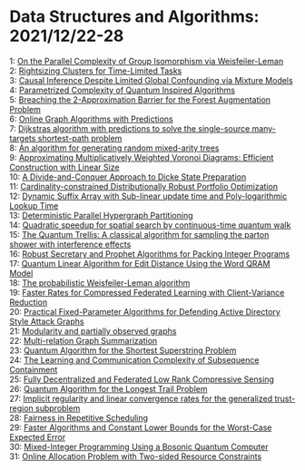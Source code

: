 # Data Structures and Algorithms: 2021/12/22-28  
1: [On the Parallel Complexity of Group Isomorphism via Weisfeiler-Leman](https://doi.org/10.48550/arXiv.2112.11487)  
2: [Rightsizing Clusters for Time-Limited Tasks](https://doi.org/10.48550/arXiv.2112.11597)  
3: [Causal Inference Despite Limited Global Confounding via Mixture Models](https://doi.org/10.48550/arXiv.2112.11602)  
4: [Parametrized Complexity of Quantum Inspired Algorithms](https://doi.org/10.48550/arXiv.2112.11686)  
5: [Breaching the 2-Approximation Barrier for the Forest Augmentation  Problem](https://doi.org/10.48550/arXiv.2112.11799)  
6: [Online Graph Algorithms with Predictions](https://doi.org/10.48550/arXiv.2112.11831)  
7: [Dijkstras algorithm with predictions to solve the single-source  many-targets shortest-path problem](https://doi.org/10.48550/arXiv.2112.11927)  
8: [An algorithm for generating random mixed-arity trees](https://doi.org/10.48550/arXiv.2112.12019)  
9: [Approximating Multiplicatively Weighted Voronoi Diagrams: Efficient  Construction with Linear Size](https://doi.org/10.48550/arXiv.2112.12350)  
10: [A Divide-and-Conquer Approach to Dicke State Preparation](https://doi.org/10.48550/arXiv.2112.12435)  
11: [Cardinality-constrained Distributionally Robust Portfolio Optimization](https://doi.org/10.48550/arXiv.2112.12454)  
12: [Dynamic Suffix Array with Sub-linear update time and Poly-logarithmic  Lookup Time](https://doi.org/10.48550/arXiv.2112.12678)  
13: [Deterministic Parallel Hypergraph Partitioning](https://doi.org/10.48550/arXiv.2112.12704)  
14: [Quadratic speedup for spatial search by continuous-time quantum walk](https://doi.org/10.48550/arXiv.2112.12746)  
15: [The Quantum Trellis: A classical algorithm for sampling the parton  shower with interference effects](https://doi.org/10.48550/arXiv.2112.12795)  
16: [Robust Secretary and Prophet Algorithms for Packing Integer Programs](https://doi.org/10.48550/arXiv.2112.12920)  
17: [Quantum Linear Algorithm for Edit Distance Using the Word QRAM Model](https://doi.org/10.48550/arXiv.2112.13005)  
18: [The probabilistic Weisfeiler-Leman algorithm](https://doi.org/10.48550/arXiv.2112.13045)  
19: [Faster Rates for Compressed Federated Learning with Client-Variance  Reduction](https://doi.org/10.48550/arXiv.2112.13097)  
20: [Practical Fixed-Parameter Algorithms for Defending Active Directory  Style Attack Graphs](https://doi.org/10.48550/arXiv.2112.13175)  
21: [Modularity and partially observed graphs](https://doi.org/10.48550/arXiv.2112.13190)  
22: [Multi-relation Graph Summarization](https://doi.org/10.48550/arXiv.2112.15488)  
23: [Quantum Algorithm for the Shortest Superstring Problem](https://doi.org/10.48550/arXiv.2112.13319)  
24: [The Learning and Communication Complexity of Subsequence Containment](https://doi.org/10.48550/arXiv.2112.13399)  
25: [Fully Decentralized and Federated Low Rank Compressive Sensing](https://doi.org/10.48550/arXiv.2112.13412)  
26: [Quantum Algorithm for the Longest Trail Problem](https://doi.org/10.48550/arXiv.2112.13847)  
27: [Implicit regularity and linear convergence rates for the generalized  trust-region subproblem](https://doi.org/10.48550/arXiv.2112.13821)  
28: [Fairness in Repetitive Scheduling](https://doi.org/10.48550/arXiv.2112.13824)  
29: [Faster Algorithms and Constant Lower Bounds for the Worst-Case Expected  Error](https://doi.org/10.48550/arXiv.2112.13832)  
30: [Mixed-Integer Programming Using a Bosonic Quantum Computer](https://doi.org/10.48550/arXiv.2112.13917)  
31: [Online Allocation Problem with Two-sided Resource Constraints](https://doi.org/10.48550/arXiv.2112.13964)  